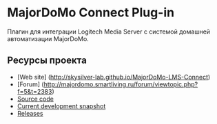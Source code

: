 # MajorDoMo Connect Plug-in
Плагин для интеграции Logitech Media Server с системой домашней автоматизации MajorDoMo.

Ресурсы проекта
-----------------

* [Web site] (http://skysilver-lab.github.io/MajorDoMo-LMS-Connect)
* [Forum] (http://majordomo.smartliving.ru/forum/viewtopic.php?f=5&t=2383)
* [Source code](https://github.com/DimUrm/MajorDoMo-LMS-Connect)
* [Current development snapshot](https://github.com/DimUrm/MajorDoMo-LMS-Connect/archive/master.zip)
* [Releases](https://github.com/DimUrm/MajorDoMo-LMS-Connect/releases)
